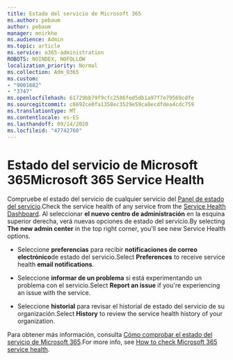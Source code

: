 ```yaml
---
title: Estado del servicio de Microsoft 365
ms.author: pebaum
author: pebaum
manager: mnirkhe
ms.audience: Admin
ms.topic: article
ms.service: o365-administration
ROBOTS: NOINDEX, NOFOLLOW
localization_priority: Normal
ms.collection: Adm_O365
ms.custom:
- "9001682"
- "3747"
ms.openlocfilehash: 61729bb79f9cfc2586fed5db1a97f7e79569cdfe
ms.sourcegitcommit: c6692ce0fa1358ec3529e59ca0ecdfdea4cdc759
ms.translationtype: MT
ms.contentlocale: es-ES
ms.lasthandoff: 09/14/2020
ms.locfileid: "47742760"
---
```

# <a name="microsoft-365-service-health"></a><span data-ttu-id="5cbf9-102">Estado del servicio de Microsoft 365</span><span class="sxs-lookup"><span data-stu-id="5cbf9-102">Microsoft 365 Service Health</span></span>


<span data-ttu-id="5cbf9-103">Compruebe el estado del servicio de cualquier servicio del [Panel de estado del servicio](https://admin.microsoft.com/Adminportal/Home?source=applauncher#/servicehealth).</span><span class="sxs-lookup"><span data-stu-id="5cbf9-103">Check the service health of any service from the [Service Health Dashboard](https://admin.microsoft.com/Adminportal/Home?source=applauncher#/servicehealth).</span></span> <span data-ttu-id="5cbf9-104">Al seleccionar **el nuevo centro de administración** en la esquina superior derecha, verá nuevas opciones de estado del servicio.</span><span class="sxs-lookup"><span data-stu-id="5cbf9-104">By selecting **The new admin center** in the top right corner, you'll see new Service Health options.</span></span>

- <span data-ttu-id="5cbf9-105">Seleccione **preferencias** para recibir **notificaciones de correo electrónico**de estado del servicio.</span><span class="sxs-lookup"><span data-stu-id="5cbf9-105">Select **Preferences** to receive service health **email notifications**.</span></span>

- <span data-ttu-id="5cbf9-106">Seleccione **informar de un problema** si está experimentando un problema con el servicio.</span><span class="sxs-lookup"><span data-stu-id="5cbf9-106">Select **Report an issue** if you're experiencing an issue with the service.</span></span>

- <span data-ttu-id="5cbf9-107">Seleccione **historial** para revisar el historial de estado del servicio de su organización.</span><span class="sxs-lookup"><span data-stu-id="5cbf9-107">Select **History** to review the service health history of your organization.</span></span> 

<span data-ttu-id="5cbf9-108">Para obtener más información, consulta [Cómo comprobar el estado del servicio de Microsoft 365](https://docs.microsoft.com/office365/enterprise/view-service-health).</span><span class="sxs-lookup"><span data-stu-id="5cbf9-108">For more info, see [How to check Microsoft 365 service health](https://docs.microsoft.com/office365/enterprise/view-service-health).</span></span> 